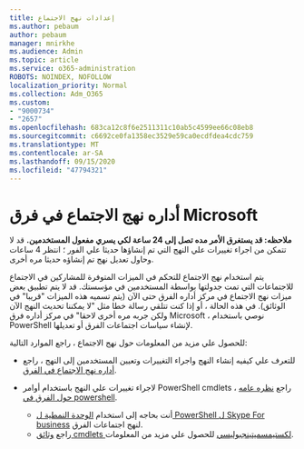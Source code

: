 ```yaml
---
title: إعدادات نهج الاجتماع
ms.author: pebaum
author: pebaum
manager: mnirkhe
ms.audience: Admin
ms.topic: article
ms.service: o365-administration
ROBOTS: NOINDEX, NOFOLLOW
localization_priority: Normal
ms.collection: Adm_O365
ms.custom:
- "9000734"
- "2657"
ms.openlocfilehash: 683ca12c8f6e2511311c10ab5c4599ee66c08eb8
ms.sourcegitcommit: c6692ce0fa1358ec3529e59ca0ecdfdea4cdc759
ms.translationtype: MT
ms.contentlocale: ar-SA
ms.lasthandoff: 09/15/2020
ms.locfileid: "47794321"
---
```

# <a name="manage-meeting-policies-in-microsoft-teams"></a>أداره نهج الاجتماع في فرق Microsoft

**ملاحظه: قد يستغرق الأمر مده تصل إلى 24 ساعة لكي يسري مفعول المستخدمين.** قد لا تتمكن من اجراء تغييرات علي النهج التي تم إنشاؤها حديثا علي الفور ؛ انتظر 4 ساعات وحاول تعديل نهج تم إنشاؤه حديثا مره أخرى.

يتم استخدام نهج الاجتماع للتحكم في الميزات المتوفرة للمشاركين في الاجتماع للاجتماعات التي تمت جدولتها بواسطة المستخدمين في مؤسستك. قد لا يتم تطبيق بعض ميزات نهج الاجتماع في مركز أداره الفرق حتى الآن (يتم تسميه هذه الميزات "قريبا" في الوثائق). في هذه الحالة ، أو إذا كنت تتلقي رسالة خطا مثل "لا يمكننا تحديث النهج الآن ولكن جربه مره أخرى لاحقا" في مركز أداره فرق Microsoft ، نوصي باستخدام PowerShell لإنشاء سياسات اجتماعات الفرق أو تعديلها. 

للحصول علي مزيد من المعلومات حول نهج الاجتماع ، راجع الموارد التالية:

- للتعرف علي كيفيه إنشاء النهج واجراء التغييرات وتعيين المستخدمين إلى النهج ، راجع [أداره نهج الاجتماع في الفرق](https://docs.microsoft.com/microsoftteams/meeting-policies-in-teams).

- لاجراء تغييرات علي النهج باستخدام أوامر PowerShell cmdlets ، راجع [نظره عامه حول الفرق في powershell](https://docs.microsoft.com/microsoftteams/teams-powershell-overview). 
    - أنت بحاجه إلى استخدام [الوحدة النمطية ل PowerShell ل Skype For business](https://www.microsoft.com/download/details.aspx?id=39366) لنهج اجتماعات الفرق. 
    - راجع [وثائق cmdlets لكستيمسميتينجبوليسي](https://docs.microsoft.com/search/?search=CsTeamsMeetingPolicy&view=skype-ps) للحصول علي مزيد من المعلومات.

